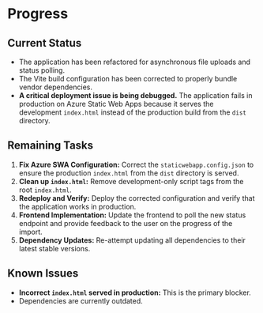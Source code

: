 # Progress

## Current Status
- The application has been refactored for asynchronous file uploads and status polling.
- The Vite build configuration has been corrected to properly bundle vendor dependencies.
- **A critical deployment issue is being debugged.** The application fails in production on Azure Static Web Apps because it serves the development `index.html` instead of the production build from the `dist` directory.

## Remaining Tasks
1.  **Fix Azure SWA Configuration:** Correct the `staticwebapp.config.json` to ensure the production `index.html` from the `dist` directory is served.
2.  **Clean up `index.html`:** Remove development-only script tags from the root `index.html`.
3.  **Redeploy and Verify:** Deploy the corrected configuration and verify that the application works in production.
4.  **Frontend Implementation:** Update the frontend to poll the new status endpoint and provide feedback to the user on the progress of the import.
5.  **Dependency Updates:** Re-attempt updating all dependencies to their latest stable versions.

## Known Issues
- **Incorrect `index.html` served in production:** This is the primary blocker.
- Dependencies are currently outdated.
